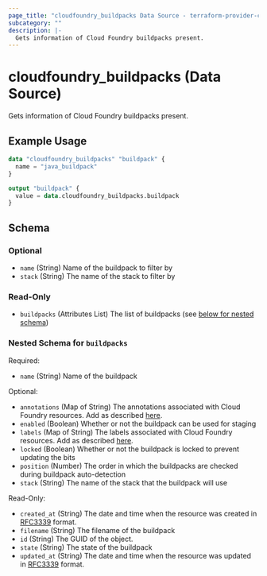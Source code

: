 ```yaml
---
page_title: "cloudfoundry_buildpacks Data Source - terraform-provider-cloudfoundry"
subcategory: ""
description: |-
  Gets information of Cloud Foundry buildpacks present.
---
```


# cloudfoundry_buildpacks (Data Source)

Gets information of Cloud Foundry buildpacks present.

## Example Usage

```terraform
data "cloudfoundry_buildpacks" "buildpack" {
  name = "java_buildpack"
}

output "buildpack" {
  value = data.cloudfoundry_buildpacks.buildpack
}
```

<!-- schema generated by tfplugindocs -->
## Schema

### Optional

- `name` (String) Name of the buildpack to filter by
- `stack` (String) The name of the stack to filter by

### Read-Only

- `buildpacks` (Attributes List) The list of buildpacks (see [below for nested schema](#nestedatt--buildpacks))

<a id="nestedatt--buildpacks"></a>
### Nested Schema for `buildpacks`

Required:

- `name` (String) Name of the buildpack

Optional:

- `annotations` (Map of String) The annotations associated with Cloud Foundry resources. Add as described [here](https://docs.cloudfoundry.org/adminguide/metadata.html#-view-metadata-for-an-object).
- `enabled` (Boolean) Whether or not the buildpack can be used for staging
- `labels` (Map of String) The labels associated with Cloud Foundry resources. Add as described [here](https://docs.cloudfoundry.org/adminguide/metadata.html#-view-metadata-for-an-object).
- `locked` (Boolean) Whether or not the buildpack is locked to prevent updating the bits
- `position` (Number) The order in which the buildpacks are checked during buildpack auto-detection
- `stack` (String) The name of the stack that the buildpack will use

Read-Only:

- `created_at` (String) The date and time when the resource was created in [RFC3339](https://www.ietf.org/rfc/rfc3339.txt) format.
- `filename` (String) The filename of the buildpack
- `id` (String) The GUID of the object.
- `state` (String) The state of the buildpack
- `updated_at` (String) The date and time when the resource was updated in [RFC3339](https://www.ietf.org/rfc/rfc3339.txt) format.